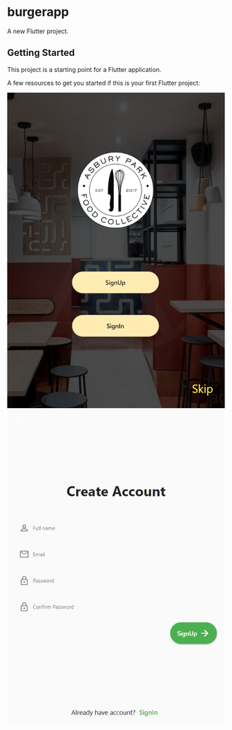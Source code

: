 # burgerapp

A new Flutter project.

## Getting Started

This project is a starting point for a Flutter application.

A few resources to get you started if this is your first Flutter project:

![Hình minh họa](giaodienAppKingFood/1.png)
![Hình minh họa](giaodienAppKingFood/2.jfif)

